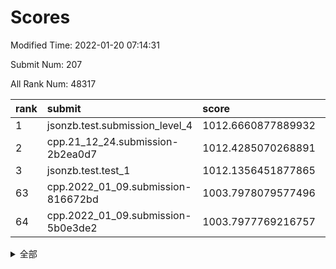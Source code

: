 # Scores

Modified Time: 2022-01-20 07:14:31

Submit Num: 207

All Rank Num: 48317

| rank |               submit               |       score        |       sigma        | pk_num |
| :--- | :--------------------------------- | :----------------- | :----------------- | :----- |
| 1    | jsonzb.test.submission_level_4     | 1012.6660877889932 | 0.8054637397277435 | 930    |
| 2    | cpp.21_12_24.submission-2b2ea0d7   | 1012.4285070268891 | 0.8036023644749367 | 929    |
| 3    | jsonzb.test.test_1                 | 1012.1356451877865 | 0.8228057255228315 | 925    |
| 63   | cpp.2022_01_09.submission-816672bd | 1003.7978079577496 | 0.7099968516393956 | 930    |
| 64   | cpp.2022_01_09.submission-5b0e3de2 | 1003.7977769216757 | 0.7153566324309573 | 934    |


<details>
<summary>全部</summary>

| rank |                 submit                 |       score        |       sigma        | pk_num |
| :--- | :------------------------------------- | :----------------- | :----------------- | :----- |
| 1    | jsonzb.test.submission_level_4         | 1012.6660877889932 | 0.8054637397277435 | 930    |
| 2    | cpp.21_12_24.submission-2b2ea0d7       | 1012.4285070268891 | 0.8036023644749367 | 929    |
| 3    | jsonzb.test.test_1                     | 1012.1356451877865 | 0.8228057255228315 | 925    |
| 4    | gobigger.level_3.submission_level_3_37 | 1011.9428228448369 | 0.7916453939034851 | 932    |
| 5    | gobigger.level_3.submission_level_3_36 | 1011.0347390220596 | 0.8046785409140655 | 935    |
| 6    | gobigger.level_3.submission_level_3_20 | 1010.961307380291  | 0.7594634812230497 | 936    |
| 7    | gobigger.level_3.submission_level_3_8  | 1010.9429006690484 | 0.7884363541694351 | 936    |
| 8    | gobigger.level_3.submission_level_3_42 | 1010.8736085633474 | 0.7511251144335326 | 929    |
| 9    | gobigger.level_3.submission_level_3_35 | 1010.7791022652672 | 0.7452341180333008 | 932    |
| 10   | gobigger.level_3.submission_level_3_24 | 1010.7045954930379 | 0.7688186776555062 | 938    |
| 11   | gobigger.level_3.submission_level_3_17 | 1010.6781014994923 | 0.7559619782792802 | 941    |
| 12   | gobigger.level_3.submission_level_3_33 | 1010.6745022479021 | 0.7751843251753228 | 942    |
| 13   | gobigger.level_3.submission_level_3_41 | 1010.5580636838613 | 0.7518630216599115 | 939    |
| 14   | gobigger.level_3.submission_level_3_3  | 1010.4030754451165 | 0.7615426064393626 | 935    |
| 15   | gobigger.level_3.submission_level_3_34 | 1010.3899861724158 | 0.7633469095520804 | 940    |
| 16   | gobigger.level_3.submission_level_3_15 | 1010.3786313904858 | 0.7372234907924209 | 932    |
| 17   | gobigger.level_3.submission_level_3_1  | 1010.3678412471985 | 0.7771443712726428 | 934    |
| 18   | gobigger.level_3.submission_level_3_10 | 1010.3339026565985 | 0.7574376033920537 | 939    |
| 19   | gobigger.level_3.submission_level_3_47 | 1010.3225654570946 | 0.780888980339124  | 933    |
| 20   | gobigger.level_3.submission_level_3_28 | 1010.2993324674247 | 0.7670297662348533 | 932    |
| 21   | gobigger.level_3.submission_level_3_38 | 1010.2867102515994 | 0.7601752265683546 | 931    |
| 22   | gobigger.level_3.submission_level_3_29 | 1010.2134741388757 | 0.7654732721523115 | 934    |
| 23   | gobigger.level_3.submission_level_3_49 | 1010.1308740588796 | 0.7535714521358375 | 937    |
| 24   | gobigger.level_3.submission_level_3_23 | 1010.073004213587  | 0.7625164123210642 | 934    |
| 25   | gobigger.level_3.submission_level_3_32 | 1010.057699367474  | 0.7703278615094978 | 930    |
| 26   | gobigger.level_3.submission_level_3_22 | 1009.966500693573  | 0.7567892969353088 | 934    |
| 27   | gobigger.level_3.submission_level_3_21 | 1009.964031183991  | 0.7780019160707442 | 935    |
| 28   | gobigger.level_3.submission_level_3_4  | 1009.9427874186757 | 0.753874089267367  | 936    |
| 29   | gobigger.level_3.submission_level_3_45 | 1009.9294837498212 | 0.7717349176112384 | 936    |
| 30   | gobigger.level_3.submission_level_3_19 | 1009.8953326758804 | 0.7529796207279682 | 931    |
| 31   | gobigger.level_3.submission_level_3_16 | 1009.7143193943974 | 0.7525965512767906 | 934    |
| 32   | gobigger.level_3.submission_level_3_26 | 1009.6466545916697 | 0.7433919834612459 | 937    |
| 33   | gobigger.level_3.submission_level_3_18 | 1009.5460324228108 | 0.7542439559165168 | 930    |
| 34   | gobigger.level_3.submission_level_3_0  | 1009.5420527473625 | 0.7526983885011901 | 937    |
| 35   | gobigger.level_3.submission_level_3_40 | 1009.4592352787772 | 0.7653628426822133 | 935    |
| 36   | gobigger.level_3.submission_level_3_25 | 1009.4040170450156 | 0.7524554332783426 | 934    |
| 37   | gobigger.level_3.submission_level_3_12 | 1009.3631803140355 | 0.762111385574103  | 931    |
| 38   | gobigger.level_3.submission_level_3_11 | 1009.3278858986431 | 0.7289826387876945 | 932    |
| 39   | gobigger.level_3.submission_level_3_46 | 1009.2151884020285 | 0.7432980804049543 | 940    |
| 40   | gobigger.level_3.submission_level_3_44 | 1009.196498162966  | 0.751887033853601  | 933    |
| 41   | gobigger.level_3.submission_level_3_39 | 1009.1560004948149 | 0.7261974036581147 | 940    |
| 42   | gobigger.level_3.submission_level_3_14 | 1009.1413709459811 | 0.730131052148253  | 935    |
| 43   | gobigger.level_3.submission_level_3_13 | 1009.1251148029853 | 0.7593150043119573 | 933    |
| 44   | gobigger.level_3.submission_level_3_48 | 1009.032669456215  | 0.7422985045444711 | 932    |
| 45   | gobigger.level_3.submission_level_3_31 | 1008.9808239205233 | 0.7280757915514776 | 938    |
| 46   | gobigger.level_3.submission_level_3_30 | 1008.7481321083925 | 0.7321447891922234 | 936    |
| 47   | gobigger.level_3.submission_level_3_2  | 1008.7247389642872 | 0.7634754569229292 | 933    |
| 48   | gobigger.level_3.submission_level_3_6  | 1008.6492040778883 | 0.742538733125574  | 931    |
| 49   | gobigger.level_3.submission_level_3_43 | 1008.6225449102745 | 0.7404742751266921 | 937    |
| 50   | gobigger.level_3.submission_level_3_5  | 1008.5923308638813 | 0.7559298038741893 | 934    |
| 51   | gobigger.level_3.submission_level_3_9  | 1008.3814474404965 | 0.7524545815524651 | 934    |
| 52   | gobigger.level_3.submission_level_3_27 | 1008.3775961022548 | 0.7358517687990852 | 931    |
| 53   | gobigger.level_3.submission_level_3_7  | 1008.0906672129416 | 0.7353358665448994 | 928    |
| 54   | gobigger.level_1.submission_level_1_38 | 1004.9791320641499 | 0.7230686905143606 | 936    |
| 55   | gobigger.level_1.submission_level_1_29 | 1004.5330475500012 | 0.7161692831158978 | 933    |
| 56   | gobigger.level_1.submission_level_1_33 | 1004.3198236995222 | 0.7186970429533622 | 938    |
| 57   | gobigger.level_1.submission_level_1_10 | 1004.1960857113323 | 0.7133901318345764 | 936    |
| 58   | gobigger.level_1.submission_level_1_23 | 1004.1433122606103 | 0.7218528192922322 | 939    |
| 59   | gobigger.level_1.submission_level_1_40 | 1004.1419768728443 | 0.718745219732579  | 930    |
| 60   | gobigger.level_1.submission_level_1_28 | 1004.090814962808  | 0.7267079914852216 | 935    |
| 61   | gobigger.level_1.submission_level_1_42 | 1003.9659226394025 | 0.7283735280362243 | 935    |
| 62   | gobigger.level_1.submission_level_1_47 | 1003.9538535332534 | 0.708882470550194  | 930    |
| 63   | cpp.2022_01_09.submission-816672bd     | 1003.7978079577496 | 0.7099968516393956 | 930    |
| 64   | cpp.2022_01_09.submission-5b0e3de2     | 1003.7977769216757 | 0.7153566324309573 | 934    |
| 65   | gobigger.level_1.submission_level_1_2  | 1003.6277479468446 | 0.7231059383534746 | 937    |
| 66   | gobigger.level_1.submission_level_1_4  | 1003.5951354607732 | 0.7120947939288433 | 935    |
| 67   | gobigger.level_1.submission_level_1_19 | 1003.5896192339368 | 0.7071133992355896 | 931    |
| 68   | gobigger.level_1.submission_level_1_25 | 1003.5117410390518 | 0.7103346412764596 | 935    |
| 69   | gobigger.level_1.submission_level_1_24 | 1003.4379781733196 | 0.7052694717083956 | 931    |
| 70   | gobigger.level_1.submission_level_1_20 | 1003.398843155561  | 0.7175143889329076 | 932    |
| 71   | gobigger.level_1.submission_level_1_0  | 1003.3907664262796 | 0.7204608329677037 | 933    |
| 72   | gobigger.level_1.submission_level_1_37 | 1003.3514156880472 | 0.7215364049110579 | 934    |
| 73   | gobigger.level_1.submission_level_1_34 | 1003.3151319415028 | 0.7139539456993195 | 934    |
| 74   | gobigger.level_1.submission_level_1_46 | 1003.2417194740145 | 0.7152653386866191 | 933    |
| 75   | gobigger.level_1.submission_level_1_21 | 1003.1453347203607 | 0.708317184196183  | 933    |
| 76   | gobigger.level_1.submission_level_1_1  | 1003.1398090080695 | 0.7067468686407126 | 935    |
| 77   | gobigger.level_1.submission_level_1_11 | 1003.1229515437238 | 0.7198707844154048 | 935    |
| 78   | gobigger.level_1.submission_level_1_49 | 1003.1116074677906 | 0.7156044991169171 | 931    |
| 79   | gobigger.level_1.submission_level_1_12 | 1002.9922193276262 | 0.7225750521984162 | 937    |
| 80   | gobigger.level_1.submission_level_1_16 | 1002.972770377526  | 0.7166593944884391 | 933    |
| 81   | gobigger.level_1.submission_level_1_43 | 1002.9444559437666 | 0.7127702376931178 | 928    |
| 82   | gobigger.level_1.submission_level_1_31 | 1002.9410287207864 | 0.710034284254612  | 933    |
| 83   | gobigger.level_1.submission_level_1_41 | 1002.9384303676318 | 0.712641077335266  | 934    |
| 84   | gobigger.level_1.submission_level_1_14 | 1002.9050039182937 | 0.7146495880443893 | 933    |
| 85   | gobigger.level_1.submission_level_1_9  | 1002.8472458610871 | 0.7070240231790967 | 934    |
| 86   | gobigger.level_1.submission_level_1_15 | 1002.8294817200297 | 0.7151923752688423 | 932    |
| 87   | gobigger.level_1.submission_level_1_44 | 1002.8151457319491 | 0.7151345840643092 | 934    |
| 88   | gobigger.level_1.submission_level_1_8  | 1002.8149458433012 | 0.715537589128382  | 935    |
| 89   | gobigger.level_1.submission_level_1_30 | 1002.7019799219944 | 0.7073343179128633 | 937    |
| 90   | gobigger.level_1.submission_level_1_18 | 1002.6640280918303 | 0.7150299982320925 | 934    |
| 91   | gobigger.level_1.submission_level_1_39 | 1002.5928161263838 | 0.7046385951656906 | 930    |
| 92   | gobigger.level_1.submission_level_1_32 | 1002.5705402784831 | 0.7068534068553508 | 933    |
| 93   | gobigger.level_1.submission_level_1_35 | 1002.5185866373649 | 0.7181852454752332 | 935    |
| 94   | gobigger.level_1.submission_level_1_3  | 1002.4028520321142 | 0.7082296704702463 | 933    |
| 95   | gobigger.level_1.submission_level_1_6  | 1002.4014265459098 | 0.7155107628886042 | 939    |
| 96   | gobigger.level_1.submission_level_1_26 | 1002.3947260856767 | 0.7082443248998963 | 931    |
| 97   | gobigger.level_1.submission_level_1_5  | 1002.3208451234498 | 0.7152239088705672 | 934    |
| 98   | gobigger.level_1.submission_level_1_45 | 1002.2562214692385 | 0.7033937935570831 | 932    |
| 99   | gobigger.level_1.submission_level_1_7  | 1002.1735268456555 | 0.7168509081092157 | 942    |
| 100  | gobigger.level_1.submission_level_1_36 | 1002.1251656670245 | 0.7120479945901556 | 936    |
| 101  | gobigger.level_1.submission_level_1_17 | 1002.0888805379419 | 0.7068519037466507 | 939    |
| 102  | gobigger.level_1.submission_level_1_27 | 1002.0589418280006 | 0.7075772157868467 | 934    |
| 103  | gobigger.level_1.submission_level_1_48 | 1001.7801618487015 | 0.7084957550900294 | 939    |
| 104  | gobigger.level_1.submission_level_1_22 | 1001.7531818219838 | 0.708792886182466  | 932    |
| 105  | gobigger.level_1.submission_level_1_13 | 1001.5704450495582 | 0.7048069977301564 | 933    |
| 106  | gobigger.random.submission_random_9    | 998.3084330588742  | 0.7068538895740496 | 932    |
| 107  | gobigger.random.submission_random_3    | 997.4951083929961  | 0.7140840262192814 | 931    |
| 108  | gobigger.random.submission_random_20   | 997.322285647964   | 0.7104866923494032 | 936    |
| 109  | gobigger.random.submission_random_6    | 997.0455587002864  | 0.7246689889856588 | 934    |
| 110  | gobigger.random.submission_random_15   | 996.9271978473578  | 0.7180797561102202 | 936    |
| 111  | gobigger.random.submission_random_46   | 996.8548134035033  | 0.7137431291279931 | 930    |
| 112  | gobigger.random.submission_random_39   | 996.7036797609584  | 0.7070978645338469 | 934    |
| 113  | gobigger.random.submission_random_28   | 996.6389389207237  | 0.7119525748116515 | 932    |
| 114  | gobigger.random.submission_random_45   | 996.6168543971033  | 0.7168392867628768 | 934    |
| 115  | gobigger.random.submission_random_24   | 996.6128537076689  | 0.7222015808050505 | 933    |
| 116  | gobigger.random.submission_random_19   | 996.548188417173   | 0.7213499027223544 | 932    |
| 117  | gobigger.random.submission_random_26   | 996.5301671139287  | 0.7091103508005263 | 934    |
| 118  | gobigger.random.submission_random_40   | 996.5249573212113  | 0.7105786369817918 | 930    |
| 119  | gobigger.random.submission_random_0    | 996.5136476970142  | 0.7048655186222509 | 932    |
| 120  | gobigger.random.submission_random_4    | 996.4356494405293  | 0.7165112059047546 | 936    |
| 121  | gobigger.random.submission_random_47   | 996.4260515835865  | 0.6984450411406924 | 933    |
| 122  | gobigger.random.submission_random_16   | 996.4213347467262  | 0.7146603273934629 | 939    |
| 123  | gobigger.random.submission_random_36   | 996.4104707046156  | 0.7202822562420614 | 932    |
| 124  | gobigger.random.submission_random_1    | 996.3866717674891  | 0.6996314948000317 | 937    |
| 125  | gobigger.random.submission_random_49   | 996.379869225196   | 0.7090540484662651 | 936    |
| 126  | gobigger.random.submission_random_34   | 996.3640922507906  | 0.7070836695469597 | 932    |
| 127  | gobigger.random.submission_random_44   | 996.2184346081813  | 0.7180868567535885 | 930    |
| 128  | gobigger.random.submission_random_48   | 996.2157187252154  | 0.7044525809451597 | 932    |
| 129  | gobigger.random.submission_random_10   | 996.0717539660812  | 0.714117470332161  | 936    |
| 130  | gobigger.random.submission_random_18   | 996.012394294674   | 0.7207219489612849 | 932    |
| 131  | gobigger.random.submission_random_25   | 995.9645153907488  | 0.7232838014898793 | 936    |
| 132  | gobigger.random.submission_random_14   | 995.9471405886612  | 0.705834205173928  | 935    |
| 133  | gobigger.random.submission_random_17   | 995.915940635271   | 0.6995846808271593 | 935    |
| 134  | gobigger.random.submission_random_7    | 995.8904293901048  | 0.7179443653459331 | 933    |
| 135  | gobigger.random.submission_random_29   | 995.8763227412386  | 0.7116058876962585 | 926    |
| 136  | gobigger.random.submission_random_23   | 995.7842503664332  | 0.6979038833454304 | 936    |
| 137  | gobigger.random.submission_random_32   | 995.7749216478418  | 0.7001425707973099 | 934    |
| 138  | gobigger.random.submission_random_11   | 995.7384327901237  | 0.7243884477160644 | 933    |
| 139  | gobigger.random.submission_random_31   | 995.6853866324052  | 0.7141367081236835 | 934    |
| 140  | gobigger.random.submission_random_5    | 995.6640961351161  | 0.7095713598922098 | 930    |
| 141  | gobigger.random.submission_random_38   | 995.598863601245   | 0.7135745164265176 | 936    |
| 142  | gobigger.random.submission_random_43   | 995.5223585936179  | 0.720994744812691  | 928    |
| 143  | gobigger.random.submission_random_2    | 995.4796226786159  | 0.698781232335047  | 926    |
| 144  | gobigger.random.submission_random_37   | 995.44644468215    | 0.7171416671933524 | 934    |
| 145  | gobigger.random.submission_random_42   | 995.4425952240085  | 0.7175151763863366 | 930    |
| 146  | gobigger.random.submission_random_22   | 995.3428789319893  | 0.7115486172556379 | 935    |
| 147  | gobigger.random.submission_random_13   | 995.2521577122394  | 0.702498087975998  | 939    |
| 148  | gobigger.random.submission_random_33   | 995.1892328390701  | 0.7156790799928331 | 928    |
| 149  | gobigger.random.submission_random_12   | 995.1179016753243  | 0.7154869860625014 | 937    |
| 150  | gobigger.random.submission_random_27   | 995.043041245906   | 0.7093156690645085 | 932    |
| 151  | gobigger.random.submission_random_35   | 995.0417190288847  | 0.7149477784605756 | 931    |
| 152  | gobigger.random.submission_random_30   | 994.9304166240448  | 0.7088089835348855 | 933    |
| 153  | gobigger.random.submission_random_41   | 994.8458426061995  | 0.722444634502549  | 932    |
| 154  | gobigger.random.submission_random_21   | 994.8254174427713  | 0.7135594363874048 | 933    |
| 155  | gobigger.random.submission_random_8    | 994.5188444421806  | 0.713877817324027  | 938    |
| 156  | gobigger.level_2.submission_level_2_41 | 994.3294448238385  | 0.7260038379396475 | 932    |
| 157  | gobigger.level_2.submission_level_2_20 | 994.3158870390337  | 0.7276649848292207 | 933    |
| 158  | gobigger.level_2.submission_level_2_22 | 993.7586046027329  | 0.7297122468833488 | 936    |
| 159  | gobigger.level_2.submission_level_2_45 | 993.7544317148308  | 0.7402055722529675 | 932    |
| 160  | gobigger.level_2.submission_level_2_28 | 993.6706925961023  | 0.7301285386547254 | 932    |
| 161  | gobigger.level_2.submission_level_2_4  | 993.5305097838739  | 0.7400217656994544 | 937    |
| 162  | gobigger.level_2.submission_level_2_35 | 993.3635023203414  | 0.7230091991042784 | 934    |
| 163  | gobigger.level_2.submission_level_2_10 | 993.0315625203704  | 0.7518007981701702 | 932    |
| 164  | gobigger.level_2.submission_level_2_40 | 992.9755349588795  | 0.750527697971321  | 935    |
| 165  | gobigger.level_2.submission_level_2_32 | 992.8475795245062  | 0.7339877182003507 | 929    |
| 166  | gobigger.level_2.submission_level_2_13 | 992.8227243949497  | 0.7677166575011276 | 936    |
| 167  | gobigger.level_2.submission_level_2_14 | 992.7879779761373  | 0.7525018412127054 | 935    |
| 168  | gobigger.level_2.submission_level_2_29 | 992.6770295840955  | 0.7681622340569448 | 936    |
| 169  | gobigger.level_2.submission_level_2_8  | 992.6768319431372  | 0.7512461091756177 | 936    |
| 170  | gobigger.level_2.submission_level_2_33 | 992.6672795200358  | 0.7529453245748516 | 934    |
| 171  | gobigger.level_2.submission_level_2_0  | 992.655960333783   | 0.7469105189826182 | 932    |
| 172  | gobigger.level_2.submission_level_2_11 | 992.6044430319984  | 0.7434587504180048 | 930    |
| 173  | gobigger.level_2.submission_level_2_30 | 992.583431978702   | 0.7268179543899266 | 938    |
| 174  | gobigger.level_2.submission_level_2_3  | 992.5642464729195  | 0.7444733903736485 | 932    |
| 175  | gobigger.level_2.submission_level_2_26 | 992.5340885069423  | 0.7461859285012313 | 935    |
| 176  | gobigger.level_2.submission_level_2_17 | 992.5157314509565  | 0.7353951621155241 | 933    |
| 177  | gobigger.level_2.submission_level_2_5  | 992.413334425676   | 0.7527020808742918 | 935    |
| 178  | gobigger.level_2.submission_level_2_15 | 992.3077920480432  | 0.7444169757031998 | 934    |
| 179  | gobigger.level_2.submission_level_2_44 | 992.260806232734   | 0.7378581351685747 | 932    |
| 180  | gobigger.level_2.submission_level_2_18 | 992.2523030047549  | 0.7418169835182228 | 933    |
| 181  | gobigger.level_2.submission_level_2_36 | 992.1717537142135  | 0.7384013753383044 | 935    |
| 182  | gobigger.level_2.submission_level_2_1  | 992.1703078084608  | 0.746649026018466  | 938    |
| 183  | gobigger.level_2.submission_level_2_43 | 992.0458829753023  | 0.747968765180291  | 935    |
| 184  | gobigger.level_2.submission_level_2_23 | 992.0142686840454  | 0.7471717844165142 | 935    |
| 185  | gobigger.level_2.submission_level_2_24 | 991.9752145109741  | 0.740484425659193  | 933    |
| 186  | gobigger.level_2.submission_level_2_46 | 991.8628244392552  | 0.7508678092790991 | 934    |
| 187  | gobigger.level_2.submission_level_2_2  | 991.8404301814392  | 0.7481689235273657 | 933    |
| 188  | gobigger.level_2.submission_level_2_27 | 991.697334967952   | 0.7611201635542595 | 931    |
| 189  | gobigger.level_2.submission_level_2_31 | 991.6867780131174  | 0.7438906762345392 | 934    |
| 190  | gobigger.level_2.submission_level_2_34 | 991.6784214506365  | 0.7509793445383545 | 930    |
| 191  | gobigger.level_2.submission_level_2_39 | 991.6330057893316  | 0.7587881402594978 | 936    |
| 192  | gobigger.level_2.submission_level_2_47 | 991.5706602228082  | 0.7351001949842819 | 930    |
| 193  | gobigger.level_2.submission_level_2_25 | 991.5106508991263  | 0.74976062507573   | 931    |
| 194  | gobigger.level_2.submission_level_2_12 | 991.4901349734661  | 0.7555174256798272 | 932    |
| 195  | gobigger.level_2.submission_level_2_7  | 991.4402738450578  | 0.7527549907599388 | 931    |
| 196  | gobigger.level_2.submission_level_2_37 | 991.4214168316441  | 0.7489871816024558 | 929    |
| 197  | gobigger.level_2.submission_level_2_16 | 991.4078976501925  | 0.7488702102265608 | 936    |
| 198  | gobigger.level_2.submission_level_2_42 | 991.3639930512201  | 0.7536773021694401 | 930    |
| 199  | gobigger.level_2.submission_level_2_21 | 991.1573707903493  | 0.7580183843211066 | 930    |
| 200  | gobigger.level_2.submission_level_2_9  | 991.1019002633423  | 0.7567841870325027 | 935    |
| 201  | gobigger.level_2.submission_level_2_48 | 990.9476797968052  | 0.7727060280205151 | 938    |
| 202  | gobigger.level_2.submission_level_2_49 | 990.8151665523541  | 0.7466863553951217 | 927    |
| 203  | gobigger.level_2.submission_level_2_6  | 990.5746120687592  | 0.7523819311787879 | 934    |
| 204  | gobigger.level_2.submission_level_2_38 | 990.1356195773297  | 0.8058413634494346 | 934    |
| 205  | gobigger.level_2.submission_level_2_19 | 990.07338965765    | 0.791986027873557  | 935    |
| 206  | gobigger.none.submission_none_1        | 976.8961907489828  | 1.4392378870185445 | 931    |
| 207  | gobigger.none.submission_none_0        | 975.526730659273   | 1.5499946843581844 | 929    |

</details>